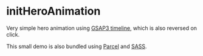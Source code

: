 # initHeroAnimation
Very simple hero animation using <a href="https://greensock.com/docs/v3/GSAP/Timeline">GSAP3 timeline</a>, which is also reversed on click.

This small demo is also bundled using <a href="https://parceljs.org/">Parcel</a> and <a href="https://sass-guidelin.es/">SASS</a>.
